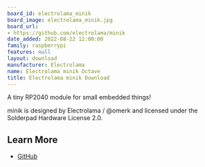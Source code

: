 ```yaml
---
board_id: electrolama_minik
board_image: electrolama_minik.jpg
board_url:
- https://github.com/electrolama/minik
date_added: 2022-08-22 12:00:00
family: raspberrypi
features: null
layout: download
manufacturer: Electrolama
name: Electrolama minik Octave
title: Electrolama minik Download
---
```


A tiny RP2040 module for small embedded things!

minik is designed by Electrolama / @omerk and licensed under the Solderpad Hardware License 2.0.

## Learn More

* [GitHub](https://github.com/electrolama/minik)
